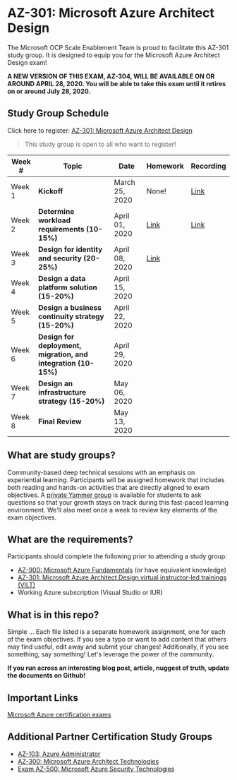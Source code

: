 # AZ-301: Microsoft Azure Architect Design

The Microsoft OCP Scale Enablement Team is proud to facilitate this AZ-301 study group. It is designed to equip you for the Microsoft Azure Architect Design exam!

**A NEW VERSION OF THIS EXAM, AZ-304, WILL BE AVAILABLE ON OR AROUND APRIL 28, 2020. You will be able to take this exam until it retires on or around July 28, 2020.**

## Study Group Schedule

Click here to register:  [AZ-301: Microsoft Azure Architect Design](https://msuspartners.eventbuilder.com/AZ301StudyGroup)

> This study group is open to all who want to register!

|Week #|Topic|Date|Homework|Recording|
| - | - | - | - | - |
|Week 1|**Kickoff**|March 25, 2020|None!| [Link](https://msuspartners.eventbuilder.com/AZ-301)|
|Week 2|**Determine workload requirements (10-15%)**|April 01, 2020|[Link](01WorkloadRequirements.md)| [Link](https://msuspartners.eventbuilder.com/AZ-301)|
|Week 3|**Design for identity and security (20-25%)**|April 08, 2020|[Link](02DesignForIdentityandSecurity)|
|Week 4|**Design a data platform solution (15-20%)**|April 15, 2020| ||
|Week 5|**Design a business continuity strategy (15-20%)**|April 22, 2020|| |
|Week 6|**Design for deployment, migration, and integration (10-15%)**|April 29, 2020| | |
|Week 7|**Design an infrastructure strategy (15-20%)**|May 06, 2020| | |
|Week 8|**Final Review**|May 13, 2020| | |

## What are study groups?

Community-based deep technical sessions with an emphasis on experiential learning.  Participants will be assigned homework that includes both reading and hands-on activities that are directly aligned to exam objectives.  A [private Yammer group](https://www.yammer.com/msuspartner/#/threads/inGroup?type=in_group&feedId=9161297&view=all) is available for students to ask questions so that your growth stays on track during this fast-paced learning environment. We'll also meet once a week to review key elements of the exam objectives.

## What are the requirements?

Participants should complete the following prior to attending a study group:

- [AZ-900: Microsoft Azure Fundamentals](https://partner.microsoft.com/en-vn/training/assets/collection/az-900-microsoft-azure-fundamentals#/)  (or have equivalent knowledge)
- [AZ-301: Microsoft Azure Architect Design virtual instructor-led trainings (VILT)](https://partner.microsoft.com/en-vn/training/assets/collection/az-301-microsoft-azure-architect-design#/)
- Working Azure subscription (Visual Studio or IUR)

## What is in this repo?

Simple ... Each file listed is a separate homework assignment, one for each of the exam objectives.
If you see a typo or want to add content that others may find useful, edit away and submit your changes!
Additionally, if you see something, say something!  Let's leverage the power of the community.

**If you run across an interesting blog post, article, nuggest of truth, update the documents on Github!**

## Important Links

[Microsoft Azure certification exams](https://www.microsoft.com/en-us/learning/azure-exams.aspx)

## Additional Partner Certification Study Groups

- [AZ-103: Azure Administrator](https://msuspartners.eventbuilder.com/AZ103StudyGroup)
- [AZ-300: Microsoft Azure Architect Technologies](https://msuspartners.eventbuilder.com/AZ-300)
- [Exam AZ-500: Microsoft Azure Security Technologies](https://msuspartners.eventbuilder.com/AZ500StudyGroup)
